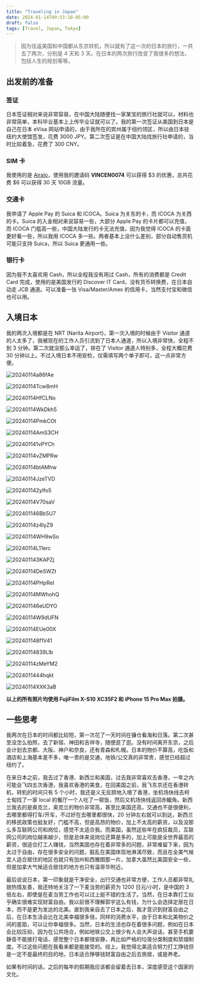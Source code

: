 ```yaml
---
title: "Traveling in Japan"
date: 2024-01-14T09:53:10-05:00
draft: false
tags: [Travel, Japan, Tokyo]
---
```


> 因为往返美国和中国都从东京转机，所以就有了这一次的日本的旅行，一共去了两次，分别是 4 天和 3 天。在日本的两次旅行改变了我很多的想法，包括人生的规划等等。

## 出发前的准备
### 签证
日本签证相对来说非常容易，在中国大陆随便找一家某宝的旅行社就可以，材料也非常简单，本科毕业基本上上传毕业证就可以了。我的第一次签证从美国到日本是自己在日本 eVisa 网站申请的，由于我所在的宾州属于纽约领区，所以由日本驻纽约大使馆签发，花费 3000 JPY。第二次签证是在中国大陆找旅行社申请的，当时比较着急，花费了 300 CNY。

### SIM 卡
我使用的是 [Airalo](https://www.airalo.com/japan-esim/moshi-moshi-30days-10gb)，使用我的邀请码 **VINCEN0074** 可以获得 $3 的优惠，总共花费 $6 可以获得 30 天 10GB 流量。

### 交通卡
我申请了 Apple Pay 的 Suica 和 ICOCA。Suica 为关东的卡，而 ICOCA 为关西的卡。Suica 的入金相对来说容易一些，大部分 Apple Pay 的卡片都可以充值，而 ICOCA 门槛高一些，中国大陆发行的卡无法充值，因为我觉得 ICOCA 的卡面更好看一些，所以我用 ICOCA 多一些。两者基本上没什么差别，部分自动售货机可能只支持 Suica，所以 Suica 更通用一些。

### 银行卡
因为我不太喜欢用 Cash，所以全程我没有用过 Cash，所有的消费都是 Credit Card 完成，使用的是美国发行的 Discover IT Card，没有货币转换费，在日本自动走 JCB 通道。可以准备一张 Visa/Master/Amex 的信用卡，当然支付宝和微信也可以用。

## 入境日本
我的两次入境都是在 NRT (Narita Airport)，第一次入境的时候由于 Visitor 通道的人太多了，我被现在的工作人员引流到了日本人通道，所以入境非常快，全程不到 3 分钟。第二次就没那么幸运了，排在了 Visitor 通道人特别多，全程大概花费 30 分钟以上。不过入境日本不用安检，仅需填写两个单子即可，这一点非常方便。

![20240114a86fAe](https://r2.qwq.mx/blog/20240114a86fAe.jpeg)

![20240114Tcw8mH](https://r2.qwq.mx/blog/20240114Tcw8mH.jpeg)

![20240114HfCLNo](https://r2.qwq.mx/blog/20240114HfCLNo.jpeg)

![20240114WkDkh5](https://r2.qwq.mx/blog/20240114WkDkh5.jpeg)

![20240114PmkCOt](https://r2.qwq.mx/blog/20240114PmkCOt.jpeg)

![20240114AmS3CH](https://r2.qwq.mx/blog/20240114AmS3CH.jpeg)

![202401141vPYCh](https://r2.qwq.mx/blog/202401141vPYCh.jpeg)

![20240114vZMPRw](https://r2.qwq.mx/blog/20240114vZMPRw.jpeg)

![20240114btAMhw](https://r2.qwq.mx/blog/20240114btAMhw.jpeg)

![20240114JzeTVD](https://r2.qwq.mx/blog/20240114JzeTVD.jpeg)

![202401142ylfo5](https://r2.qwq.mx/blog/202401142ylfo5.jpeg)

![20240114V70saV](https://r2.qwq.mx/blog/20240114V70saV.jpeg)

![202401146Bb5U7](https://r2.qwq.mx/blog/202401146Bb5U7.jpeg)

![20240114z4lyZ9](https://r2.qwq.mx/blog/20240114z4lyZ9.jpeg)

![20240114WH9wSo](https://r2.qwq.mx/blog/20240114WH9wSo.jpeg)

![20240114L11erc](https://r2.qwq.mx/blog/20240114L11erc.jpeg)

![202401143KAPZj](https://r2.qwq.mx/blog/202401143KAPZj.jpeg)

![20240114DeSWZt](https://r2.qwq.mx/blog/20240114DeSWZt.jpeg)

![20240114PHpReI](https://r2.qwq.mx/blog/20240114PHpReI.jpeg)

![20240114MWhohQ](https://r2.qwq.mx/blog/20240114MWhohQ.jpeg)

![202401146eUDYO](https://r2.qwq.mx/blog/202401146eUDYO.jpeg)

![20240114W9dUFN](https://r2.qwq.mx/blog/20240114W9dUFN.jpeg)

![20240114EUe00X](https://r2.qwq.mx/blog/20240114EUe00X.jpg)

![202401148f1V41](https://r2.qwq.mx/blog/202401148f1V41.jpg)

![20240114839Llb](https://r2.qwq.mx/blog/20240114839Llb.jpeg)

![20240114zMeYM2](https://r2.qwq.mx/blog/20240114zMeYM2.jpg)

![2024011444hqkt](https://r2.qwq.mx/blog/2024011444hqkt.jpg)

![20240114XXK3aB](https://r2.qwq.mx/blog/20240114XXK3aB.jpeg)

**以上的所有照片均使用 FujiFilm X-S10 XC35F2 和 iPhone 15 Pro Max 拍摄。**

## 一些思考
我两次在日本的时间都比较短，第一次花了一天时间在镰仓看海和日落。第二次甚至没怎么拍照，去了新宿、神田和吉祥寺，随便逛了逛。没有时间离开东京，之后会计划去京都、大阪、神户和奈良，还有青森和札幌。日本的物价不算高，吃饭和酒店和上海基本差不多，唯一贵的是交通，地铁/公交真的非常贵，感觉已经超过纽约了。

在来日本之前，我去过了香港、新西兰和美国，过去我非常喜欢去香港，一年之内可能会飞四五次香港，我喜欢香港的美食，在回美国之前，我飞东京还在香港转机，转机的时间只有 5 个小时，我还是义无反顾地入境了香港，坐机场快线去柯士甸找了一家 local 的餐厅一个人吃了一顿饭，然后又机场快线返回赤𫚭角。新西兰我去的是奥克兰，奥克兰的物价非常高，甚至比美国还高，交通也不是很便利，去哪里都得打车/开车，不过好在去哪里都很快，20 分钟左右就可以到达，新西兰的移民政策也挺友好，门槛不高，但是高昂的物价，加上不太高的薪资，以及没那么多互联网公司和岗位，感觉不太适合我。而美国，虽然这些年在疯狂裁员，互联网公司的岗位越来越少，但是总体来说岗位还算是多的，加上可能是全世界最高的薪资，很适合打工人赚钱，当然美国也存在着非常多的问题，非常难留下来，因为太过于自由，存在很多安全的问题，脏乱在美国体现地淋漓尽致，而且在全美气候宜人适合居住的地区也就只有加州和西雅图那一片。加拿大虽然比美国安全一些，但是加拿大气候适合居住的地方也只有温哥华附近。

最后说说日本，第一印象就是干净安全，出行交通也非常方便，工作人员都非常礼貌热情友善，我还特地关注了一下麦当劳的薪资为 1200 日元/小时，是中国的 3 倍左右，即使是在麦当劳工作也可以过上挺不错的生活了。当然，在日本靠打工似乎确实很难实现财富自由。我以前很不理解郭宇这么有钱，为什么会选择定居在日本，而不是更为发达的北美。直到我亲自去了日本之后，我才意识到财富自由之后，在日本生活会比在北美幸福很多倍，同样的消费水平，由于日本和北美物价之间的差距，可以让你幸福很多。当然，日本的生活也存在着很多问题，例如在日本会比较压抑，因为在公共场合，例如地铁公交上很少有人会大声说话，甚至手机要静音不能接打电话，感觉整个日本都很安静，再比如严格的垃圾分类制度和禁烟制度。不过这些问题在我看来都是能接受的。综上，我觉得北美适合努力打工挣钱但是一定不是最终的目的地，日本适合挣够钱财富自由之后去旅居，或是养老。

如果有时间的话，之后的每年的假期我应该都会留着去日本，深度感受这个国家的文化。